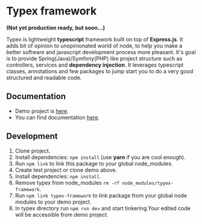 # Typex framework
**(Not yet production ready, but soon...)**

Typex is lightweight **typescript** framework built on top of **Express.js**. It adds bit of opinion to unopinionated 
world of node, to help you make a better software and javascript development process more pleasant. It's goal is to provide
Spring(Java)/Symfony(PHP) like project structure such as controllers, services and **dependency injection**. It leverages 
typescript classes, annotations and few packages to jump start you to do a very good structured and readable code.

## Documentation
* Demo project is [here](https://typex-framework.gitbooks.io/typex-framework).
* You can find documentation [here](https://typex-framework.gitbooks.io/typex-framework).

## Development
1. Clone project.
2. Install dependencies: ```npm install``` (use **yarn** if you are cool enough).
3. Run ```npm link``` to link this package to your global node_modules.
4. Create test project or clone demo above.
5. Install dependencies: ```npm install```.
6. Remove typex from node_modules ```rm -rf node_modules/typex-framework```.
7. Run ```npm link typex-framework``` to link package from your global node modules to your demo project.
8. In typex directory run ```npm run dev``` and start tinkering.Your edited code will be accessible from demo project.
